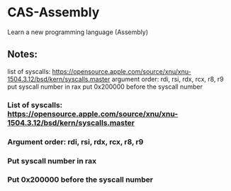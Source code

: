 # CAS-Assembly
Learn a new programming language (Assembly)

## Notes:
list of syscalls: https://opensource.apple.com/source/xnu/xnu-1504.3.12/bsd/kern/syscalls.master
argument order: rdi, rsi, rdx, rcx, r8, r9
put syscall number in rax
put 0x200000 before the syscall number
### List of syscalls: https://opensource.apple.com/source/xnu/xnu-1504.3.12/bsd/kern/syscalls.master

### Argument order: rdi, rsi, rdx, rcx, r8, r9
### Put syscall number in rax
### Put 0x200000 before the syscall number

